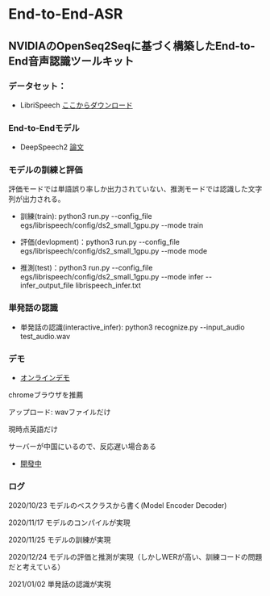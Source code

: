# End-to-End-ASR 
## NVIDIAのOpenSeq2Seqに基づく構築したEnd-to-End音声認識ツールキット

### データセット：
- LibriSpeech  [ここからダウンロード](http://www.openslr.org/12)

### End-to-Endモデル
- DeepSpeech2 [論文](https://arxiv.org/abs/1512.02595)

### モデルの訓練と評価

評価モードでは単語誤り率しか出力されていない、推測モードでは認識した文字列が出力される。

- 訓練(train): python3 run.py --config_file egs/librispeech/config/ds2_small_1gpu.py --mode train

- 評価(devlopment)：python3 run.py --config_file egs/librispeech/config/ds2_small_1gpu.py --mode mode

- 推測(test)：python3 run.py --config_file egs/librispeech/config/ds2_small_1gpu.py --mode infer --infer_output_file librispeech_infer.txt

### 単発話の認識
- 単発話の認識(interactive_infer): python3 recognize.py --input_audio test_audio.wav

### デモ
- [オンラインデモ](https://www.speechdemo.top/demo/) 

chromeブラウザを推薦

アップロード: wavファイルだけ

現時点英語だけ

サーバーが中国にいるので、反応遅い場合ある

- [開發中](https://github.com/DengHuaijin/ASR-online-demo)

### ログ

2020/10/23 モデルのベスクラスから書く(Model Encoder Decoder)

2020/11/17 モデルのコンパイルが実現

2020/11/25 モデルの訓練が実現

2020/12/24 モデルの評価と推測が実現（しかしWERが高い、訓練コードの問題だと考えている）

2021/01/02 単発話の認識が実現
